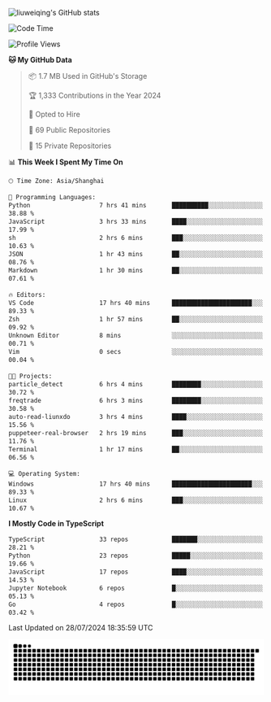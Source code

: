 ![liuweiqing's GitHub stats](https://github-readme-stats.vercel.app/api?username=14790897&show_icons=true&locale=cn&include_all_commits=true&count_private=true)

<!--START_SECTION:waka-->
![Code Time](http://img.shields.io/badge/Code%20Time-1%2C191%20hrs%2012%20mins-blue)

![Profile Views](http://img.shields.io/badge/Profile%20Views-12-blue)

**🐱 My GitHub Data** 

> 📦 1.7 MB Used in GitHub's Storage 
 > 
> 🏆 1,333 Contributions in the Year 2024
 > 
> 💼 Opted to Hire
 > 
> 📜 69 Public Repositories 
 > 
> 🔑 15 Private Repositories 
 > 
📊 **This Week I Spent My Time On** 

```text
🕑︎ Time Zone: Asia/Shanghai

💬 Programming Languages: 
Python                   7 hrs 41 mins       ██████████░░░░░░░░░░░░░░░   38.88 % 
JavaScript               3 hrs 33 mins       ████░░░░░░░░░░░░░░░░░░░░░   17.99 % 
sh                       2 hrs 6 mins        ███░░░░░░░░░░░░░░░░░░░░░░   10.63 % 
JSON                     1 hr 43 mins        ██░░░░░░░░░░░░░░░░░░░░░░░   08.76 % 
Markdown                 1 hr 30 mins        ██░░░░░░░░░░░░░░░░░░░░░░░   07.61 % 

🔥 Editors: 
VS Code                  17 hrs 40 mins      ██████████████████████░░░   89.33 % 
Zsh                      1 hr 57 mins        ██░░░░░░░░░░░░░░░░░░░░░░░   09.92 % 
Unknown Editor           8 mins              ░░░░░░░░░░░░░░░░░░░░░░░░░   00.71 % 
Vim                      0 secs              ░░░░░░░░░░░░░░░░░░░░░░░░░   00.04 % 

🐱‍💻 Projects: 
particle_detect          6 hrs 4 mins        ████████░░░░░░░░░░░░░░░░░   30.72 % 
freqtrade                6 hrs 3 mins        ████████░░░░░░░░░░░░░░░░░   30.58 % 
auto-read-liunxdo        3 hrs 4 mins        ████░░░░░░░░░░░░░░░░░░░░░   15.56 % 
puppeteer-real-browser   2 hrs 19 mins       ███░░░░░░░░░░░░░░░░░░░░░░   11.76 % 
Terminal                 1 hr 17 mins        ██░░░░░░░░░░░░░░░░░░░░░░░   06.56 % 

💻 Operating System: 
Windows                  17 hrs 40 mins      ██████████████████████░░░   89.33 % 
Linux                    2 hrs 6 mins        ███░░░░░░░░░░░░░░░░░░░░░░   10.67 % 
```

**I Mostly Code in TypeScript** 

```text
TypeScript               33 repos            ███████░░░░░░░░░░░░░░░░░░   28.21 % 
Python                   23 repos            █████░░░░░░░░░░░░░░░░░░░░   19.66 % 
JavaScript               17 repos            ████░░░░░░░░░░░░░░░░░░░░░   14.53 % 
Jupyter Notebook         6 repos             █░░░░░░░░░░░░░░░░░░░░░░░░   05.13 % 
Go                       4 repos             █░░░░░░░░░░░░░░░░░░░░░░░░   03.42 % 
```




 Last Updated on 28/07/2024 18:35:59 UTC
<!--END_SECTION:waka-->

<picture>
  <source media="(prefers-color-scheme: dark)" srcset="https://raw.githubusercontent.com/14790897/14790897/output/github-contribution-grid-snake-dark.svg" />
  <source media="(prefers-color-scheme: light)" srcset="https://raw.githubusercontent.com/14790897/14790897/output/github-contribution-grid-snake.svg" />
  <img alt="github-snake" src="https://raw.githubusercontent.com/14790897/14790897/output/github-contribution-grid-snake.svg" />
</picture>
